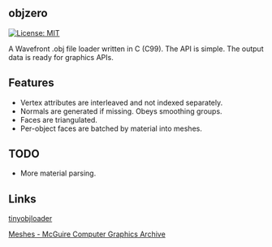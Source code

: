 ## objzero

[![License: MIT](https://img.shields.io/badge/License-MIT-yellow.svg)](https://opensource.org/licenses/MIT)

A Wavefront .obj file loader written in C (C99). The API is simple. The output data is ready for graphics APIs.

## Features
* Vertex attributes are interleaved and not indexed separately.
* Normals are generated if missing. Obeys smoothing groups.
* Faces are triangulated.
* Per-object faces are batched by material into meshes.

## TODO
* More material parsing.

## Links
[tinyobjloader](https://github.com/syoyo/tinyobjloader)

[Meshes - McGuire Computer Graphics Archive](https://casual-effects.com/data)

